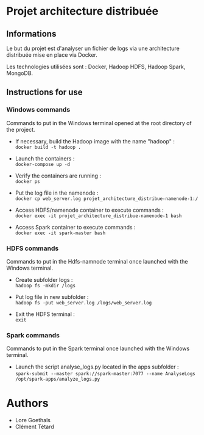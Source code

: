 
# Projet architecture distribuée

## Informations

Le but du projet est d'analyser un fichier de logs via une architecture distribuée mise en place via Docker.

Les technologies utilisées sont : Docker, Hadoop HDFS, Hadoop Spark, MongoDB.

## Instructions for use

### Windows commands

Commands to put in the Windows terminal opened at the root directory of the project.

* If necessary, build the Hadoop image with the name "hadoop" :<br>
`docker build -t hadoop .`

* Launch the containers :<br>
`docker-compose up -d`

* Verify the containers are running :<br>
`docker ps`

* Put the log file in the namenode :<br>
`docker cp web_server.log projet_architecture_distribue-namenode-1:/`

* Access HDFS/namenode container to execute commands :<br>
`docker exec -it projet_architecture_distribue-namenode-1 bash`

* Access Spark container to execute commands :<br>
`docker exec -it spark-master bash`

### HDFS commands

Commands to put in the Hdfs-namnode terminal once launched with the Windows terminal.

* Create subfolder logs :<br>
`hadoop fs -mkdir /logs`

* Put log file in new subfolder :<br>
`hadoop fs -put web_server.log /logs/web_server.log`

* Exit the HDFS terminal :<br>
`exit`

### Spark commands

Commands to put in the Spark terminal once launched with the Windows terminal.

* Launch the script analyse_logs.py located in the apps subfolder :<br>
`spark-submit --master spark://spark-master:7077 --name AnalyseLogs /opt/spark-apps/analyze_logs.py`

# Authors

* Lore Goethals
* Clément Tétard